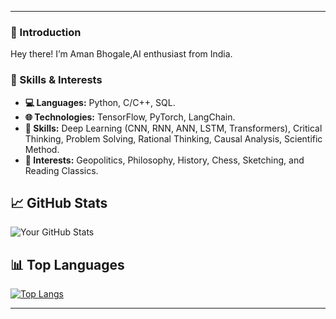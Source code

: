 
---

### 👋 Introduction

Hey there! I’m Aman Bhogale,AI enthusiast from India.


### 🚀 Skills & Interests

- **💻 Languages:** Python, C/C++, SQL.
- **🌐 Technologies:** TensorFlow, PyTorch, LangChain.
- **🧠 Skills:** Deep Learning (CNN, RNN, ANN, LSTM, Transformers), Critical Thinking, Problem Solving, Rational Thinking, Causal Analysis, Scientific Method.
- **🎨 Interests:** Geopolitics, Philosophy, History, Chess, Sketching, and Reading Classics.

## 📈 GitHub Stats

![Your GitHub Stats](https://github-readme-stats.vercel.app/api?username=amanbhogale&show_icons=true)

## 📊 Top Languages

[![Top Langs](https://github-readme-stats.vercel.app/api/top-langs/?username=amanbhogale&layout=donut)](https://github.com/amanbhogale/github-readme-stats)


---


